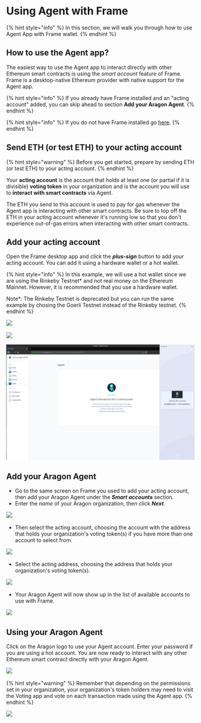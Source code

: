 # Using Agent with Frame

{% hint style="info" %}
In this section, we will walk you through how to use Agent App with Frame wallet.
{% endhint %}

## How to use the Agent app?

The easiest way to use the Agent app to interact directly with other Ethereum smart contracts is using the _smart account_ feature of Frame. Frame is a desktop-native Ethereum provider with native support for the Agent app.

{% hint style="info" %}
If you already have Frame installed and an "acting account" added, you can skip ahead to section **Add your Aragon Agent**.
{% endhint %}

{% hint style="info" %}
If you do not have Frame installed go [here](../../../../setting-up-a-frame-wallet.md).
{% endhint %}

## **Send ETH (or test ETH) to your acting account**

{% hint style="warning" %}
Before you get started, prepare by sending ETH (or test ETH) to your acting account.
{% endhint %}

Your **acting account** is the account that holds at least one (or partial if it is divisible) **voting token** in your organization and is the account you will use to **interact with smart contracts** via Agent.

The ETH you send to this account is used to pay for gas whenever the Agent app is interacting with other smart contracts. Be sure to top off the ETH in your acting account whenever it's running low so that you don't experience out-of-gas errors when interacting with other smart contracts.

## **Add your acting account**

Open the Frame desktop app and click the _**plus-sign**_ button to add your acting account. You can add it using a hardware wallet or a hot wallet.

{% hint style="info" %}
In this example, we will use a hot wallet since we are using the Rinkeby Testnet\* and not real money on the Ethereum Mainnet. However, it is recommended that you use a hardware wallet.

Note\*: The Rinkeby Testnet is deprecated but you can run the same example by chosing the Goerli Testnet instead of the Rinkeby testnet.
{% endhint %}

![](https://d33v4339jhl8k0.cloudfront.net/docs/assets/5c98a4fe0428633d2cf3fcf7/images/5d8bd9702c7d3a7e9ae1a220/file-wPNVEoD1j4.png)

![](https://d33v4339jhl8k0.cloudfront.net/docs/assets/5c98a4fe0428633d2cf3fcf7/images/5d8bd9782c7d3a7e9ae1a221/file-BZzJ4WikKD.png)

![](../../../../../.gitbook/assets/file-Hdky5v4UL9.png)

## **Add your Aragon Agent**

* Go to the same screen on Frame you used to add your acting account, then add your Aragon Agent under the _**Smart accounts**_ section.
* Enter the _name_ of your Aragon organization, then click _**Next**_.

![](https://d33v4339jhl8k0.cloudfront.net/docs/assets/5c98a4fe0428633d2cf3fcf7/images/5d8bda5504286364bc8f90f9/file-2urBqXQ8j0.png)

* Then select the acting account, choosing the account with the address that holds your organization's voting token(s) if you have more than one account to select from.

![](https://d33v4339jhl8k0.cloudfront.net/docs/assets/5c98a4fe0428633d2cf3fcf7/images/5d8bdabd04286364bc8f90fb/file-QPxHyh0odz.png)

* Select the acting address, choosing the address that holds your organization's voting token(s).

![](https://d33v4339jhl8k0.cloudfront.net/docs/assets/5c98a4fe0428633d2cf3fcf7/images/5d8bdb0b2c7d3a7e9ae1a22a/file-sfavzdmwav.png)

* Your Aragon Agent will now show up in the list of available accounts to use with Frame.

![](https://d33v4339jhl8k0.cloudfront.net/docs/assets/5c98a4fe0428633d2cf3fcf7/images/5d8bdb3b04286364bc8f9104/file-yCdIwFtn04.png)

## **Using your Aragon Agent**

Click on the Aragon logo to use your Agent account. Enter your password if you are using a hot account. You are now ready to interact with any other Ethereum smart contract directly with your Aragon Agent.

![](https://d33v4339jhl8k0.cloudfront.net/docs/assets/5c98a4fe0428633d2cf3fcf7/images/5d8bddef04286364bc8f9121/file-JXtXhKiVAb.png)

{% hint style="warning" %}
Remember that depending on the permissions set in your organization, your organization's token holders may need to visit the Voting app and vote on each transaction made using the Agent app.
{% endhint %}

![](https://d33v4339jhl8k0.cloudfront.net/docs/assets/5c98a4fe0428633d2cf3fcf7/images/5d8bdf5e04286364bc8f912b/file-FFA5Mwilwm.png)
